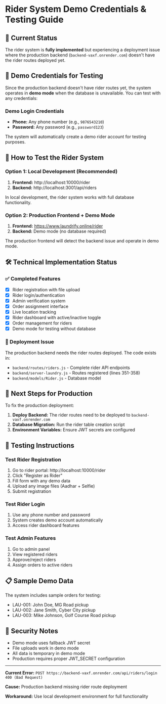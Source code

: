 # Rider System Demo Credentials & Testing Guide

## 🚨 Current Status
The rider system is **fully implemented** but experiencing a deployment issue where the production backend (`backend-vaxf.onrender.com`) doesn't have the rider routes deployed yet.

## 📱 Demo Credentials for Testing

Since the production backend doesn't have rider routes yet, the system operates in **demo mode** when the database is unavailable. You can test with any credentials:

### Demo Login Credentials
- **Phone:** Any phone number (e.g., `9876543210`)
- **Password:** Any password (e.g., `password123`)

The system will automatically create a demo rider account for testing purposes.

## 🔧 How to Test the Rider System

### Option 1: Local Development (Recommended)
1. **Frontend:** http://localhost:10000/rider
2. **Backend:** http://localhost:3001/api/riders

In local development, the rider system works with full database functionality.

### Option 2: Production Frontend + Demo Mode
1. **Frontend:** https://www.laundrify.online/rider
2. **Backend:** Demo mode (no database required)

The production frontend will detect the backend issue and operate in demo mode.

## 🛠️ Technical Implementation Status

### ✅ Completed Features
- [x] Rider registration with file upload
- [x] Rider login/authentication 
- [x] Admin verification system
- [x] Order assignment interface
- [x] Live location tracking
- [x] Rider dashboard with active/inactive toggle
- [x] Order management for riders
- [x] Demo mode for testing without database

### 🚧 Deployment Issue
The production backend needs the rider routes deployed. The code exists in:
- `backend/routes/riders.js` - Complete rider API endpoints
- `backend/server-laundry.js` - Routes registered (lines 351-358)
- `backend/models/Rider.js` - Database model

## 🔄 Next Steps for Production

To fix the production deployment:

1. **Deploy Backend:** The rider routes need to be deployed to `backend-vaxf.onrender.com`
2. **Database Migration:** Run the rider table creation script
3. **Environment Variables:** Ensure JWT secrets are configured

## 🧪 Testing Instructions

### Test Rider Registration
1. Go to rider portal: http://localhost:10000/rider
2. Click "Register as Rider"
3. Fill form with any demo data
4. Upload any image files (Aadhar + Selfie)
5. Submit registration

### Test Rider Login
1. Use any phone number and password
2. System creates demo account automatically
3. Access rider dashboard features

### Test Admin Features
1. Go to admin panel
2. View registered riders
3. Approve/reject riders
4. Assign orders to active riders

## 📋 Sample Demo Data

The system includes sample orders for testing:
- LAU-001: John Doe, MG Road pickup
- LAU-002: Jane Smith, Cyber City pickup  
- LAU-003: Mike Johnson, Golf Course Road pickup

## 🔐 Security Notes

- Demo mode uses fallback JWT secret
- File uploads work in demo mode
- All data is temporary in demo mode
- Production requires proper JWT_SECRET configuration

---

**Current Error:** `POST https://backend-vaxf.onrender.com/api/riders/login 400 (Bad Request)`

**Cause:** Production backend missing rider route deployment

**Workaround:** Use local development environment for full functionality
